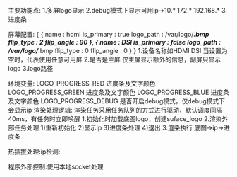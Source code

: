 主要功能点:
1.多屏logo显示
2.debug模式下显示可用ip->10.* 172.* 192.168.*
3.进度条


屏幕配置:
{
{
name : hdmi
is_primary : true
logo_path : /var/logo/***.bmp
flip_type : 2
flip_angle : 90
},
{
name : DSI
is_primary : false
logo_path : /var/logo/***.bmp
flip_type : 0
flip_angle : 0
}
}
1.设备名称如HDMI DSI    当设置为空时，代表使用任意可用屏
2.是否是主屏 仅主屏显示额外的信息，副屏只显示logo
3.logo路径

环境变量:
LOGO_PROGRESS_RED  进度条及文字颜色
LOGO_PROGRESS_GREEN 进度条及文字颜色
LOGO_PROGRESS_BLUE 进度条及文字颜色
LOGO_PROGRESS_DEBUG 是否开启debug模式，仅debug模式下会显示ip
渲染处理逻辑:
渲染任务采用任务队列的方式进行驱动，默认调度间隔40ms，有任务时立即唤醒
1.初始化时加载底图logo，创建suface_logo
2.渲染外部任务处理
1)重新初始化
2)显示ip
3)进度条处理
4)退出
3.渲染执行
底图->ip->进度条


热插拔处理:ip检测:


程序外部控制:使用本地socket处理

